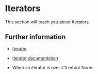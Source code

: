 # Iterators

This section will teach you about Iterators.

## Further information

- [Iterator](https://doc.rust-lang.org/book/ch13-02-iterators.html)
- [Iterator documentation](https://doc.rust-lang.org/stable/std/iter/)

- When an iterator is over it'll return None.
